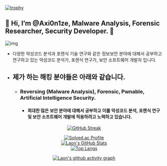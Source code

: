 [![trophy](https://github-profile-trophy.vercel.app/?username=Axi0n1ze&theme=algolia&column=10)](https://github.com/Luon/)

## 💫 Hi, I’m @Axi0n1ze, Malware Analysis, Forensic Researcher, Security Developer. 💫
![img](https://github.com/user-attachments/assets/c4acc5f3-f770-4d9a-9079-7f6ee0eebc35)
- 다양한 악성코드 분석과 포렌식 기술 연구와 같은 정보보안 분야에 대해서 공부하고 연구하고 있는 악성코드 분석가, 포렌식 연구가, 보안 소프트웨어 개발자 입니다.

- ## 제가 하는 해킹 분야들은 아래와 같습니다.

  - ### Reversing (Malware Analysis), Forensic, Pwnable, Artificial Intelligence Security.
 
    - #### 최대한 많은 보안 분야에 대해서 공부하고 이를 악성코드 분석, 포렌식 연구 및 보안 소프트웨어 개발에 적용하려고 노력하고 있습니다. 
    
<div align = "center">

[![GitHub Streak](https://github-readme-streak-stats.herokuapp.com/?user=Axi0n1ze&theme=holi-theme)](https://git.io/streak-stats)

[![Solved.ac Profile](http://mazassumnida.wtf/api/v2/generate_badge?boj=dsph9245)](https://solved.ac/dsph9245) <br/>
[![Laon's GitHub Stats](https://github-readme-stats.vercel.app/api?username=Axi0n1ze&hide=contribs,prs&show_icons=true&theme=ambient_gradient)](https://github.com/anuraghazra/github-readme-stats)
<br>
[![Top Langs](https://github-readme-stats.vercel.app/api/top-langs/?username=Axi0n1ze&langs_count=10&hide=contribs,prs&show_icons=true&theme=ambient_gradient)](https://github.com/anuraghazra/github-readme-stats)

[![Laon's github activity graph](https://github-readme-activity-graph.vercel.app/graph?username=Axi0n1ze&theme=react-dark&border=true)](https://github.com/ashutosh00710/github-readme-activity-graph)

</div>

